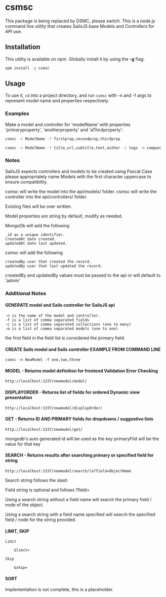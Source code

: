 # csmsc

This package is being replaced by DSMC, please switch. This is a node.js command line utility that creates SailsJS base Models and Controllers for API use.

## Installation

This utility is available on npm. Globally install it by using the **-g** flag:

```bash
npm install -g csmsc
```

## Usage

To use it, `cd` into a project directory, and run `csmsc` with -n and -f args to represent model name and properties respectively.

### Examples

Make a model and controller for 'modelName' with properties 'primaryproperty', 'anotherproperty' and 'aThirdproperty':

```bash
csmsc -n ModelName -f firstprop,secondprop,thirdprop
```

```bash
csmsc -n ModelName -f title,url,subtitle,text,author -c tags -m company
```

### Notes

SailsJS expects controllers and models to be created using Pascal Case please appropriately name Models with the first character uppercase to ensure compatibility.

csmsc will write the model into the api/models/ folder.
csmsc will write the controller into the api/controllers/ folder.

Existing files will be over written.

Model properties are string by default, modify as needed.

MongoDb will add the following

	_id as a unique identifier.
	createdAt date created.
	updatedAt date last updated.

csmsc will add the following

	createdBy user that created the record.
	updatedBy user that last updated the record.

createdBy and updatedBy values must be passed to the api or will default to 'admin'


### Additional Notes

#### GENERATE model and Sails controller for SailsJS api
	
	-n is the name of the model and controller.
	-f is a list of comma separated fields
	-c is a list of comma separated collections (one to many)
	-m is a list of comma separated models (one to one)

the first field in the field list is considered the primary field.
		
#### CREATE Sails model and Sails controller EXAMPLE FROM COMMAND LINE

	csmsc -n NewModel -f one,two,three 

#### MODEL - Returns model definition for frontend Validation Error Checking

	http://localhost:1337/newmodel/model/

#### DISPLAYORDER - Returns list of fields for ordered Dynamic view presentation

	http://localhost:1337/newmodel/displayOrder/

#### GET - Returns ID AND PRIMARY fields for dropdowns / suggestive lists

	http://localhost:1337/newmodel/get/

mongodb's auto generated id will be used as the key
primaryFild will be the value for that key

#### SEARCH - Returns results after searching primary or specified field for string

	http://localhost:1337/newmodel/search/la?field=ObjectName

Search string follows the slash

Field string is optional and follows ?field=

Using a search string without a field name will search the primary field / node of the object.

Using a search string with a field name specified will search the specified field / node for the string provided.

#### LIMIT, SKIP

	Limit

		&limit=

	Skip

		&skip= 

#### SORT

Implementation is not complete, this is a placeholder.
